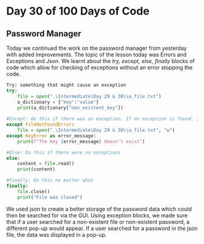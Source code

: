 # Day 30 of 100 Days of Code
## Password Manager

Today we continued the work on the password manager from yesterday with added improvements. The topic of the lesson today was Errors and Exceptions and Json. We learnt about the *try, except, else, finally* blocks of code which allow for checking of exceptions without an error stopping the code.

```python
Try: something that might cause an exception
try: 
    file = open(".\Intermediate\Day 29 & 30\\a_file.txt")
    a_dictionary = {"key":"value"}
    print(a_dictionary["non_existent_key"])
    
#Except: do this if there was an exception. If an exception is found, it will run that particular block of except and then go to finally (or exit if no finally)
except FileNotFoundError:
    file = open(".\Intermediate\Day 29 & 30\\a_file.txt", "w")
except KeyError as error_message:
    print(f"The key {error_message} doesn't exist")

#Else: Do this if there were no exceptions
else:
    content = file.read()
    print(content)

#Finally: Do this no matter what
finally:
    file.close()
    print("File was closed")
```

We used json to create a better storage of the password data which could then be searched for via the GUI. Using exception blocks, we made sure that if a user searched for a non-existent file or non-existent password, a different pop-up would appear. If a user searched for a password in the json file, the data was displayed in a pop-up.